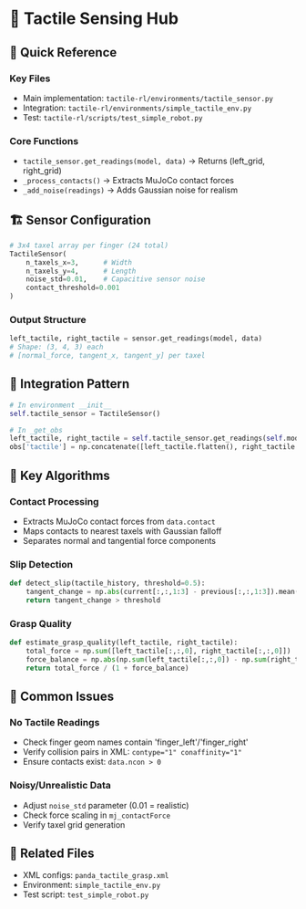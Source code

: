 # 🎯 Tactile Sensing Hub

## 🚀 Quick Reference

### **Key Files**
- Main implementation: `tactile-rl/environments/tactile_sensor.py`
- Integration: `tactile-rl/environments/simple_tactile_env.py`
- Test: `tactile-rl/scripts/test_simple_robot.py`

### **Core Functions**
- `tactile_sensor.get_readings(model, data)` → Returns (left_grid, right_grid)
- `_process_contacts()` → Extracts MuJoCo contact forces
- `_add_noise(readings)` → Adds Gaussian noise for realism

## 🏗️ Sensor Configuration

```python
# 3x4 taxel array per finger (24 total)
TactileSensor(
    n_taxels_x=3,      # Width
    n_taxels_y=4,      # Length  
    noise_std=0.01,    # Capacitive sensor noise
    contact_threshold=0.001
)
```

### **Output Structure**
```python
left_tactile, right_tactile = sensor.get_readings(model, data)
# Shape: (3, 4, 3) each
# [normal_force, tangent_x, tangent_y] per taxel
```

## 🔧 Integration Pattern

```python
# In environment __init__
self.tactile_sensor = TactileSensor()

# In _get_obs
left_tactile, right_tactile = self.tactile_sensor.get_readings(self.model, self.data)
obs['tactile'] = np.concatenate([left_tactile.flatten(), right_tactile.flatten()])
```

## 🎯 Key Algorithms

### **Contact Processing**
- Extracts MuJoCo contact forces from `data.contact`
- Maps contacts to nearest taxels with Gaussian falloff
- Separates normal and tangential force components

### **Slip Detection**
```python
def detect_slip(tactile_history, threshold=0.5):
    tangent_change = np.abs(current[:,:,1:3] - previous[:,:,1:3]).mean()
    return tangent_change > threshold
```

### **Grasp Quality**
```python
def estimate_grasp_quality(left_tactile, right_tactile):
    total_force = np.sum([left_tactile[:,:,0], right_tactile[:,:,0]])
    force_balance = np.abs(np.sum(left_tactile[:,:,0]) - np.sum(right_tactile[:,:,0]))
    return total_force / (1 + force_balance)
```

## 🚨 Common Issues

### **No Tactile Readings**
- Check finger geom names contain 'finger_left'/'finger_right'
- Verify collision pairs in XML: `contype="1" conaffinity="1"`
- Ensure contacts exist: `data.ncon > 0`

### **Noisy/Unrealistic Data**
- Adjust `noise_std` parameter (0.01 = realistic)
- Check force scaling in `mj_contactForce`
- Verify taxel grid generation

## 🔗 Related Files
- XML configs: `panda_tactile_grasp.xml`
- Environment: `simple_tactile_env.py`
- Test script: `test_simple_robot.py`